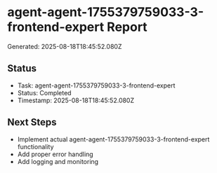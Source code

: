 # agent-agent-1755379759033-3-frontend-expert Report

Generated: 2025-08-18T18:45:52.080Z

## Status
- Task: agent-agent-1755379759033-3-frontend-expert
- Status: Completed
- Timestamp: 2025-08-18T18:45:52.080Z

## Next Steps
- Implement actual agent-agent-1755379759033-3-frontend-expert functionality
- Add proper error handling
- Add logging and monitoring
